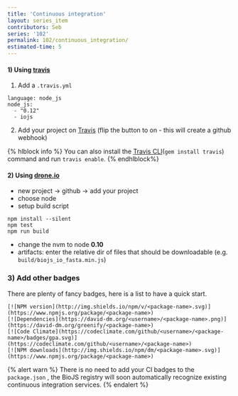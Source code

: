```yaml
---
title: 'Continuous integration'
layout: series_item
contributors: Seb
series: '102'
permalink: 102/continuous_integration/
estimated-time: 5
---
```


#### 1) Using [travis][Travis]


1. Add a `.travis.yml`

~~~
language: node_js
node_js:
  - "0.12"
  - iojs
~~~~

2. Add your project on [Travis](https://travis-ci.org/profile/greenify) (flip the button to on - this will create a github webhook)

[travis]: http://travis-ci.org
[travis-start]: http://docs.travis-ci.com/user/getting-started/

{% hlblock info %}
You can also install the [Travis CLI](https://github.com/travis-ci/travis.rb)(`gem install travis`) command and run `travis enable`.
{% endhlblock%}

#### 2) Using [drone.io](https://drone.io/)

* new project -> github -> add your project
* choose node
* setup build script

~~~
npm install --silent
npm test
npm run build
~~~

* change the nvm to node __0.10__
* artifacts: enter the relative dir of files that should be downloadable (e.g. `build/biojs_io_fasta.min.js`)


### 3) Add other badges

There are plenty of fancy badges, here is a list to have a quick start.

~~~
[![NPM version](http://img.shields.io/npm/v/<package-name>.svg)](https://www.npmjs.org/package/<package-name>)
[![Dependencies](https://david-dm.org/<username>/<package-name>.png)](https://david-dm.org/greenify/<package-name>)
[![Code Climate](https://codeclimate.com/github/<username>/<package-name>/badges/gpa.svg)](https://codeclimate.com/github/<username>/<package-name>)
[![NPM downloads](http://img.shields.io/npm/dm/<package-name>.svg)](https://www.npmjs.org/package/<package-name>)
~~~

{% alert warn %}
There is no need to add your CI badges to the `package.json` , the BioJS registry will soon automatically recognize existing continuous integration services.
{% endalert %}
